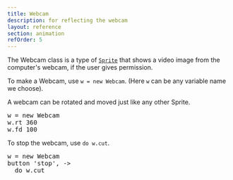 ```yaml
---
title: Webcam
description: for reflecting the webcam
layout: reference
section: animation
refOrder: 5
---
```


The Webcam class is a type of [`Sprite`](Sprite.html) that
shows a video image from the computer's webcam, if the user
gives permission.

To make a Webcam, use `w = new Webcam`. (Here `w` can be any variable
name we choose).

A webcam can be rotated and moved just like any other Sprite.

<pre class="jumbo">
w = new Webcam
w.rt 360
w.fd 100
</pre>

To stop the webcam, use `do w.cut`.

<pre class="jumbo">
w = new Webcam
button 'stop', ->
  do w.cut
</pre>
